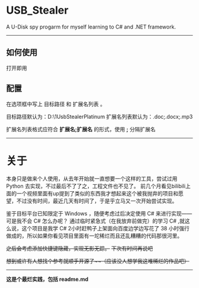 # USB_Stealer
A U-Disk spy progarm for myself learning to C# and .NET framework.

***

## 如何使用
打开即用

## 配置
在选项框中写上 目标路径 和 扩展名列表 。

目标路径默认为：D:\1UsbStealerPlatinum
扩展名列表默认为：.doc;.docx;.mp3

扩展名列表格式应符合 **扩展名;扩展名** 的形式，使用 **;** 分隔扩展名

***

# 关于
本身只是做来个人使用，从去年开始就一直想要一个这样的工具，尝试过用 Python 去实现，不过最后不了了之，工程文件也不见了。
前几个月看见bilibili上面的一个视频里面有up提到了类似的东西我才想起来这个被我抛弃的项目和愿望，不过没有时间，最近几天有时间了，于是乎立马又一次开始尝试实现。

鉴于目标平台已知限定于 Windows ，随便考虑过后决定使用 C# 来进行实现——可是我不会 C# 怎么办呢？
通过临时紧急式（在我放弃前做完）的学习 C# ,就这么说，这个项目是我学 C# 2小时赶鸭子上架面向百度边学边写花了 38 小时强行做成的，所以如果你看见项目里面有一坨稀烂而且还乱糟糟的代码那很河里。

~~之后会考虑添加快捷键隐藏，实现无影无踪。~~
~~下次有时间再说吧~~

~~想到或许有人想找个参考就顺手开源了\~\~（应该没人想学我这堆稀烂的作品吧）~~

***

__这是个最烂实践，包括 readme.md__
